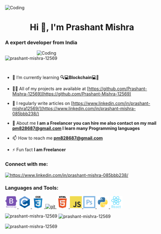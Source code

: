 <img alt="Coding" width="1500" height="300" src="https://c.tenor.com/lQscD8Sey_EAAAAC/blockchain-distributed.gif">
<h1 align="center">Hi 👋, I'm Prashant Mishra</h1>
<h3 align="cente">A expert developer from India</h3>
<img align="right" alt="Coding" width="400" src="https://cdn.dribbble.com/users/1162077/screenshots/3848914/programmer.gif">

<p align="left"> <img src="https://komarev.com/ghpvc/?username=prashant-mishra-12569&label=Profile%20views&color=0e75b6&style=flat" alt="prashant-mishra-12569" /> </p>

<p align="left"> <a href="https://twitter.com/" target="blank"><img src="https://img.shields.io/twitter/follow/?logo=twitter&style=for-the-badge" alt="" /></a> </p>

- 🌱 I’m currently learning **🔍💻Blockchain💻🔎**

- 👨‍💻 All of my projects are available at [https://github.com/Prashant-Mishra-12569](https://github.com/Prashant-Mishra-12569)

- 📝 I regularly write articles on [https://www.linkedin.com/in/prashant-mishra12569/](https://www.linkedin.com/in/prashant-mishra-085bbb238/)

- 💬 About me **I am a Freelancer you can hire me also contact on my mail pm828687@gmail.com I learn many Programming languages**

- 📫 How to reach me **pm828687@gmail.com**

- ⚡ Fun fact **I am Freelancer**

<h3 align="left">Connect with me:</h3>
<p align="left">
<a href="https://www.linkedin.com/in/prashant-mishra12569/" target="blank"><img align="center" src="https://raw.githubusercontent.com/rahuldkjain/github-profile-readme-generator/master/src/images/icons/Social/linked-in-alt.svg" alt="https://www.linkedin.com/in/prashant-mishra-085bbb238/" height="30" width="40" /></a>
</p>

<h3 align="left">Languages and Tools:</h3>
<p align="left"> <a href="https://getbootstrap.com" target="_blank" rel="noreferrer"> <img src="https://raw.githubusercontent.com/devicons/devicon/master/icons/bootstrap/bootstrap-plain-wordmark.svg" alt="bootstrap" width="40" height="40"/> </a> <a href="https://www.cprogramming.com/" target="_blank" rel="noreferrer"> <img src="https://raw.githubusercontent.com/devicons/devicon/master/icons/c/c-original.svg" alt="c" width="40" height="40"/> </a> <a href="https://www.w3schools.com/css/" target="_blank" rel="noreferrer"> <img src="https://raw.githubusercontent.com/devicons/devicon/master/icons/css3/css3-original-wordmark.svg" alt="css3" width="40" height="40"/> </a> <a href="https://git-scm.com/" target="_blank" rel="noreferrer"> <img src="https://www.vectorlogo.zone/logos/git-scm/git-scm-icon.svg" alt="git" width="40" height="40"/> </a> <a href="https://www.w3.org/html/" target="_blank" rel="noreferrer"> <img src="https://raw.githubusercontent.com/devicons/devicon/master/icons/html5/html5-original-wordmark.svg" alt="html5" width="40" height="40"/> </a> <a href="https://developer.mozilla.org/en-US/docs/Web/JavaScript" target="_blank" rel="noreferrer"> <img src="https://raw.githubusercontent.com/devicons/devicon/master/icons/javascript/javascript-original.svg" alt="javascript" width="40" height="40"/> </a> <a href="https://www.photoshop.com/en" target="_blank" rel="noreferrer"> <img src="https://raw.githubusercontent.com/devicons/devicon/master/icons/photoshop/photoshop-line.svg" alt="photoshop" width="40" height="40"/> </a> <a href="https://www.python.org" target="_blank" rel="noreferrer"> <img src="https://raw.githubusercontent.com/devicons/devicon/master/icons/python/python-original.svg" alt="python" width="40" height="40"/> </a> <a href="https://reactjs.org/" target="_blank" rel="noreferrer"> <img src="https://raw.githubusercontent.com/devicons/devicon/master/icons/react/react-original-wordmark.svg" alt="react" width="40" height="40"/> </a> </p>

<p><img align="left" src="https://github-readme-stats.vercel.app/api/top-langs?username=prashant-mishra-12569&show_icons=true&locale=en&layout=compact" alt="prashant-mishra-12569" /></p>

<p>&nbsp;<img align="center" src="https://github-readme-stats.vercel.app/api?username=prashant-mishra-12569&show_icons=true&locale=en" alt="prashant-mishra-12569" /></p>

<p><img align="center" src="https://github-readme-streak-stats.herokuapp.com/?user=prashant-mishra-12569&" alt="prashant-mishra-12569" /></p>
